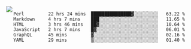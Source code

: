 

<a href="https://github.com/anuraghazra/github-readme-stats">
  <img align="left" src="https://github-readme-stats.vercel.app/api?username=kfly8&count_private=true&show_icons=true&theme=calm" />
</a>


<!--START_SECTION:waka-->

```text
Perl         22 hrs 24 mins  ███████████████▓░░░░░░░░░   63.22 %
Markdown     4 hrs 7 mins    ███░░░░░░░░░░░░░░░░░░░░░░   11.65 %
HTML         3 hrs 46 mins   ██▓░░░░░░░░░░░░░░░░░░░░░░   10.64 %
JavaScript   2 hrs 7 mins    █▓░░░░░░░░░░░░░░░░░░░░░░░   06.01 %
GraphQL      45 mins         ▓░░░░░░░░░░░░░░░░░░░░░░░░   02.16 %
YAML         29 mins         ▒░░░░░░░░░░░░░░░░░░░░░░░░   01.40 %
```

<!--END_SECTION:waka-->
